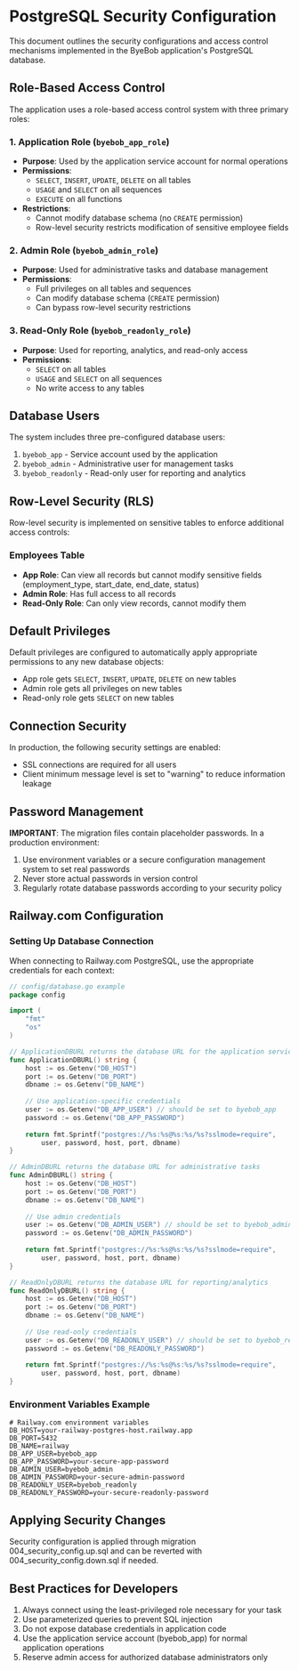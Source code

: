 # PostgreSQL Security Configuration

This document outlines the security configurations and access control mechanisms implemented in the ByeBob application's PostgreSQL database.

## Role-Based Access Control

The application uses a role-based access control system with three primary roles:

### 1. Application Role (`byebob_app_role`)

- **Purpose**: Used by the application service account for normal operations
- **Permissions**:
  - `SELECT`, `INSERT`, `UPDATE`, `DELETE` on all tables
  - `USAGE` and `SELECT` on all sequences
  - `EXECUTE` on all functions
- **Restrictions**:
  - Cannot modify database schema (no `CREATE` permission)
  - Row-level security restricts modification of sensitive employee fields

### 2. Admin Role (`byebob_admin_role`)

- **Purpose**: Used for administrative tasks and database management
- **Permissions**:
  - Full privileges on all tables and sequences
  - Can modify database schema (`CREATE` permission)
  - Can bypass row-level security restrictions

### 3. Read-Only Role (`byebob_readonly_role`)

- **Purpose**: Used for reporting, analytics, and read-only access
- **Permissions**:
  - `SELECT` on all tables
  - `USAGE` and `SELECT` on all sequences
  - No write access to any tables

## Database Users

The system includes three pre-configured database users:

1. `byebob_app` - Service account used by the application
2. `byebob_admin` - Administrative user for management tasks
3. `byebob_readonly` - Read-only user for reporting and analytics

## Row-Level Security (RLS)

Row-level security is implemented on sensitive tables to enforce additional access controls:

### Employees Table

- **App Role**: Can view all records but cannot modify sensitive fields (employment_type, start_date, end_date, status)
- **Admin Role**: Has full access to all records
- **Read-Only Role**: Can only view records, cannot modify them

## Default Privileges

Default privileges are configured to automatically apply appropriate permissions to any new database objects:

- App role gets `SELECT`, `INSERT`, `UPDATE`, `DELETE` on new tables
- Admin role gets all privileges on new tables
- Read-only role gets `SELECT` on new tables

## Connection Security

In production, the following security settings are enabled:

- SSL connections are required for all users
- Client minimum message level is set to "warning" to reduce information leakage

## Password Management

**IMPORTANT**: The migration files contain placeholder passwords. In a production environment:

1. Use environment variables or a secure configuration management system to set real passwords
2. Never store actual passwords in version control
3. Regularly rotate database passwords according to your security policy

## Railway.com Configuration

### Setting Up Database Connection

When connecting to Railway.com PostgreSQL, use the appropriate credentials for each context:

```go
// config/database.go example
package config

import (
	"fmt"
	"os"
)

// ApplicationDBURL returns the database URL for the application service
func ApplicationDBURL() string {
	host := os.Getenv("DB_HOST")
	port := os.Getenv("DB_PORT")
	dbname := os.Getenv("DB_NAME")
	
	// Use application-specific credentials
	user := os.Getenv("DB_APP_USER") // should be set to byebob_app
	password := os.Getenv("DB_APP_PASSWORD")
	
	return fmt.Sprintf("postgres://%s:%s@%s:%s/%s?sslmode=require", 
		user, password, host, port, dbname)
}

// AdminDBURL returns the database URL for administrative tasks
func AdminDBURL() string {
	host := os.Getenv("DB_HOST")
	port := os.Getenv("DB_PORT")
	dbname := os.Getenv("DB_NAME")
	
	// Use admin credentials
	user := os.Getenv("DB_ADMIN_USER") // should be set to byebob_admin
	password := os.Getenv("DB_ADMIN_PASSWORD")
	
	return fmt.Sprintf("postgres://%s:%s@%s:%s/%s?sslmode=require", 
		user, password, host, port, dbname)
}

// ReadOnlyDBURL returns the database URL for reporting/analytics
func ReadOnlyDBURL() string {
	host := os.Getenv("DB_HOST")
	port := os.Getenv("DB_PORT")
	dbname := os.Getenv("DB_NAME")
	
	// Use read-only credentials
	user := os.Getenv("DB_READONLY_USER") // should be set to byebob_readonly
	password := os.Getenv("DB_READONLY_PASSWORD")
	
	return fmt.Sprintf("postgres://%s:%s@%s:%s/%s?sslmode=require", 
		user, password, host, port, dbname)
}
```

### Environment Variables Example

```
# Railway.com environment variables
DB_HOST=your-railway-postgres-host.railway.app
DB_PORT=5432
DB_NAME=railway
DB_APP_USER=byebob_app
DB_APP_PASSWORD=your-secure-app-password
DB_ADMIN_USER=byebob_admin
DB_ADMIN_PASSWORD=your-secure-admin-password
DB_READONLY_USER=byebob_readonly
DB_READONLY_PASSWORD=your-secure-readonly-password
```

## Applying Security Changes

Security configuration is applied through migration 004_security_config.up.sql and can be reverted with 004_security_config.down.sql if needed.

## Best Practices for Developers

1. Always connect using the least-privileged role necessary for your task
2. Use parameterized queries to prevent SQL injection
3. Do not expose database credentials in application code
4. Use the application service account (byebob_app) for normal application operations
5. Reserve admin access for authorized database administrators only 